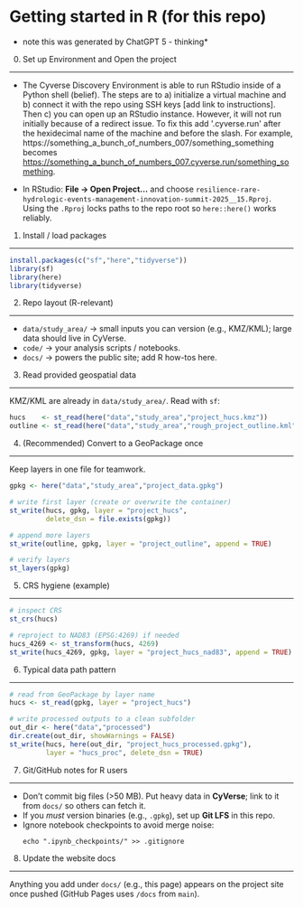 Getting started in R (for this repo)
=================================================
* note this was generated by ChatGPT 5 - thinking*

0) Set up Environment and Open the project
-------------------
- The Cyverse Discovery Environment is able to run RStudio inside of a Python shell (belief). The steps are to a) initialize
a virtual machine and b) connect it with the repo using SSH keys [add link to instructions]. Then c) you can open up an RStudio
instance. However, it will not run initially because of a redirect issue. To fix this add '.cyverse.run' after the hexidecimal
name of the machine and before the slash. For example, https://something_a_bunch_of_numbers_007/something_something becomes
https://something_a_bunch_of_numbers_007.cyverse.run/something_something.

- In RStudio: **File → Open Project…** and choose `resilience-rare-hydrologic-events-management-innovation-summit-2025__15.Rproj`.  
  Using the `.Rproj` locks paths to the repo root so `here::here()` works reliably.

1) Install / load packages
--------------------------
```r
install.packages(c("sf","here","tidyverse"))
library(sf)
library(here)
library(tidyverse)
```

2) Repo layout (R-relevant)
---------------------------
- `data/study_area/` → small inputs you can version (e.g., KMZ/KML); large data should live in CyVerse.
- `code/` → your analysis scripts / notebooks.  
- `docs/` → powers the public site; add R how-tos here.

3) Read provided geospatial data
--------------------------------
KMZ/KML are already in `data/study_area/`. Read with `sf`:
```r
hucs    <- st_read(here("data","study_area","project_hucs.kmz"))
outline <- st_read(here("data","study_area","rough_project_outline.kml"))
```

4) (Recommended) Convert to a GeoPackage once
---------------------------------------------
Keep layers in one file for teamwork.
```r
gpkg <- here("data","study_area","project_data.gpkg")

# write first layer (create or overwrite the container)
st_write(hucs, gpkg, layer = "project_hucs",
         delete_dsn = file.exists(gpkg))

# append more layers
st_write(outline, gpkg, layer = "project_outline", append = TRUE)

# verify layers
st_layers(gpkg)
```

5) CRS hygiene (example)
------------------------
```r
# inspect CRS
st_crs(hucs)

# reproject to NAD83 (EPSG:4269) if needed
hucs_4269 <- st_transform(hucs, 4269)
st_write(hucs_4269, gpkg, layer = "project_hucs_nad83", append = TRUE)
```

6) Typical data path pattern
----------------------------
```r
# read from GeoPackage by layer name
hucs <- st_read(gpkg, layer = "project_hucs")

# write processed outputs to a clean subfolder
out_dir <- here("data","processed")
dir.create(out_dir, showWarnings = FALSE)
st_write(hucs, here(out_dir, "project_hucs_processed.gpkg"),
         layer = "hucs_proc", delete_dsn = TRUE)
```

7) Git/GitHub notes for R users
-------------------------------
- Don’t commit big files (>50 MB). Put heavy data in **CyVerse**; link to it from `docs/` so others can fetch it.  
- If you *must* version binaries (e.g., `.gpkg`), set up **Git LFS** in this repo.
- Ignore notebook checkpoints to avoid merge noise:
  ```
  echo ".ipynb_checkpoints/" >> .gitignore
  ```

8) Update the website docs
--------------------------
Anything you add under `docs/` (e.g., this page) appears on the project site once pushed (GitHub Pages uses `/docs` from `main`).
